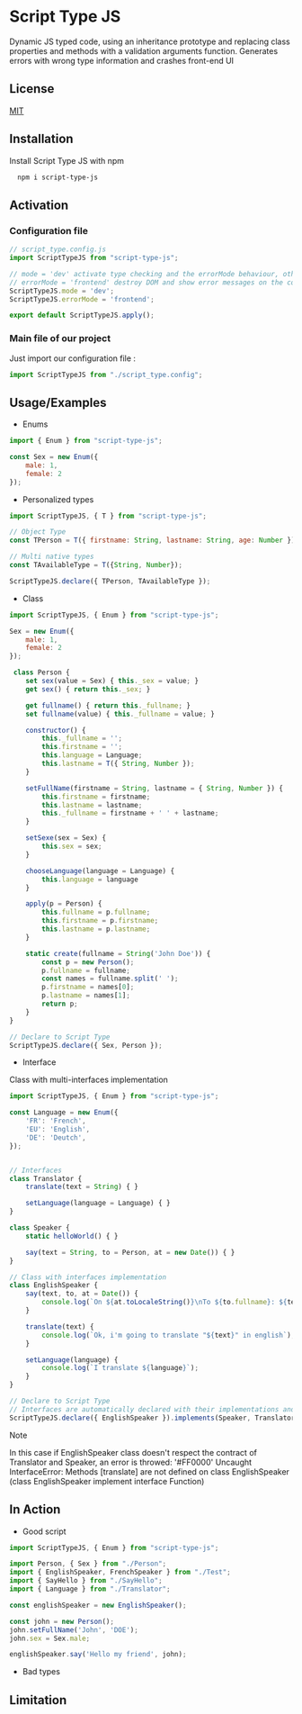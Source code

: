 
# Script Type JS

Dynamic JS typed code, using an inheritance prototype and replacing class properties and methods with a validation arguments function.
Generates errors with wrong type information and crashes front-end UI


## License

[MIT](https://choosealicense.com/licenses/mit/)


## Installation

Install Script Type JS with npm

```bash
  npm i script-type-js
```
## Activation
### Configuration file
```javascript
// script_type.config.js
import ScriptTypeJS from "script-type-js";

// mode = 'dev' activate type checking and the errorMode behaviour, other value deactivate
// errorMode = 'frontend' destroy DOM and show error messages on the console and the document.body, other value for only console display
ScriptTypeJS.mode = 'dev';
ScriptTypeJS.errorMode = 'frontend';

export default ScriptTypeJS.apply();
```

### Main file of our project
Just import our configuration file :
```javascript
import ScriptTypeJS from "./script_type.config";
```


## Usage/Examples
- Enums
```javascript
import { Enum } from "script-type-js";

const Sex = new Enum({
    male: 1,
    female: 2
});
```

- Personalized types
```javascript
import ScriptTypeJS, { T } from "script-type-js";

// Object Type
const TPerson = T({ firstname: String, lastname: String, age: Number });

// Multi native types
const TAvailableType = T({String, Number});

ScriptTypeJS.declare({ TPerson, TAvailableType });
```

- Class

```javascript
import ScriptTypeJS, { Enum } from "script-type-js";

Sex = new Enum({
    male: 1,
    female: 2
});

 class Person {    
    set sex(value = Sex) { this._sex = value; }
    get sex() { return this._sex; }

    get fullname() { return this._fullname; }
    set fullname(value) { this._fullname = value; }

    constructor() {
        this._fullname = '';
        this.firstname = '';
        this.language = Language;
        this.lastname = T({ String, Number });
    }

    setFullName(firstname = String, lastname = { String, Number }) {
        this.firstname = firstname;
        this.lastname = lastname;
        this._fullname = firstname + ' ' + lastname;
    }

    setSexe(sex = Sex) {
        this.sex = sex;
    }

    chooseLanguage(language = Language) {
        this.language = language       
    }

    apply(p = Person) {
        this.fullname = p.fullname;
        this.firstname = p.firstname;
        this.lastname = p.lastname;
    }

    static create(fullname = String('John Doe')) {
        const p = new Person();
        p.fullname = fullname;
        const names = fullname.split(' ');
        p.firstname = names[0];
        p.lastname = names[1];
        return p;
    }
}

// Declare to Script Type
ScriptTypeJS.declare({ Sex, Person });
```

- Interface

Class with multi-interfaces implementation
```javascript
import ScriptTypeJS, { Enum } from "script-type-js";

const Language = new Enum({
    'FR': 'French',
    'EU': 'English',
    'DE': 'Deutch',
});


// Interfaces
class Translator {
    translate(text = String) { }

    setLanguage(language = Language) { }
}

class Speaker {
    static helloWorld() { }

    say(text = String, to = Person, at = new Date()) { }
}

// Class with interfaces implementation
class EnglishSpeaker {    
    say(text, to, at = Date()) {
        console.log(`On ${at.toLocaleString()}\nTo ${to.fullname}: ${text}`);
    }

    translate(text) {
        console.log(`Ok, i'm going to translate "${text}" in english`);
    }

    setLanguage(language) {
        console.log(`I translate ${language}`);
    }
}

// Declare to Script Type
// Interfaces are automatically declared with their implementations and could be uses as a type
ScriptTypeJS.declare({ EnglishSpeaker }).implements(Speaker, Translator);
```
> [!NOTE]
> In this case if EnglishSpeaker class doesn't respect the contract of Translator and Speaker, an error is throwed: 
'#FF0000' Uncaught InterfaceError: Methods [translate] are not defined on class EnglishSpeaker (class EnglishSpeaker implement interface Function)

## In Action

- Good script
```javascript
import ScriptTypeJS, { Enum } from "script-type-js";

import Person, { Sex } from "./Person";
import { EnglishSpeaker, FrenchSpeaker } from "./Test";
import { SayHello } from "./SayHello";
import { Language } from "./Translator";

const englishSpeaker = new EnglishSpeaker();

const john = new Person();
john.setFullName('John', 'DOE');
john.sex = Sex.male;

englishSpeaker.say('Hello my friend', john);
```

- Bad types


## Limitation
